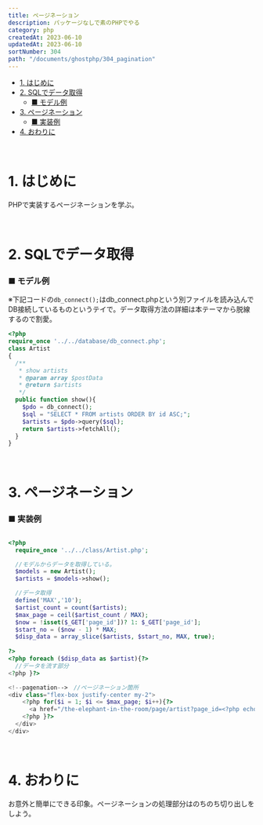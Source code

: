```yaml
---
title: ページネーション
description: パッケージなしで素のPHPでやる
category: php
createdAt: 2023-06-10
updatedAt: 2023-06-10
sortNumber: 304
path: "/documents/ghostphp/304_pagination"
---
```


<nuxt-content-wrapper>

- [1. はじめに](#1-はじめに)
- [2. SQLでデータ取得](#2-sqlでデータ取得)
    - [■ モデル例](#-モデル例)
- [3. ページネーション](#3-ページネーション)
    - [■ 実装例](#-実装例)
- [4. おわりに](#4-おわりに)

<br>

# 1. はじめに
PHPで実装するページネーションを学ぶ。

<br>

# 2. SQLでデータ取得
### ■ モデル例
※下記コードの`db_connect();`はdb_connect.phpという別ファイルを読み込んでDB接続しているものというテイで。データ取得方法の詳細は本テーマから脱線するので割愛。
```php
<?php
require_once '../../database/db_connect.php';
class Artist
{
  /**
   * show artists
   * @param array $postData
   * @return $artists
   */
  public function show(){
    $pdo = db_connect();
    $sql = "SELECT * FROM artists ORDER BY id ASC;";
    $artists = $pdo->query($sql);
    return $artists->fetchAll();
  }
}
```

<br>

# 3. ページネーション

### ■ 実装例
```php

<?php
  require_once '../../class/Artist.php';

  //モデルからデータを取得している。
  $models = new Artist();
  $artists = $models->show(); 

  //データ取得
  define('MAX','10');
  $artist_count = count($artists);
  $max_page = ceil($artist_count / MAX);
  $now = !isset($_GET['page_id'])? 1: $_GET['page_id'];
  $start_no = ($now - 1) * MAX;
  $disp_data = array_slice($artists, $start_no, MAX, true);
 
?>
<?php foreach ($disp_data as $artist){?>
  //データを流す部分
<?php }?>

<!--pagenation-->　//ページネーション箇所
<div class="flex-box justify-center my-2">
    <?php for($i = 1; $i <= $max_page; $i++){?>
      <a href="/the-elephant-in-the-room/page/artist?page_id=<?php echo $i; ?>" > <?php echo  $i ?></a>
    <?php }?>
  </div>
</div>

```
<br>

# 4. おわりに
お意外と簡単にできる印象。ページネーションの処理部分はのちのち切り出しをしよう。

</nuxt-content-wrapper>
